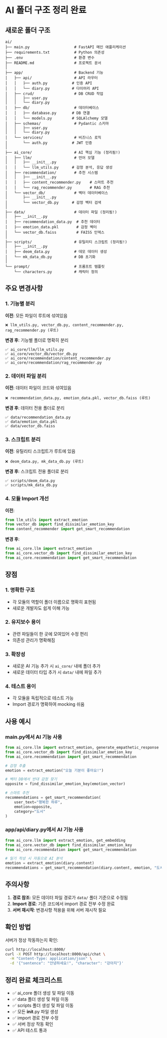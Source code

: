 # AI 폴더 구조 정리 완료

## 새로운 폴더 구조

```
ai/
├── main.py                    # FastAPI 메인 애플리케이션
├── requirements.txt           # Python 의존성
├── .env                       # 환경 변수
├── README.md                  # 프로젝트 문서
│
├── app/                       # Backend 기능
│   ├── api/                   # API 라우터
│   │   ├── auth.py           # 인증 API
│   │   └── diary.py          # 다이어리 API
│   ├── crud/                  # DB CRUD 작업
│   │   ├── user.py
│   │   └── diary.py
│   ├── db/                    # 데이터베이스
│   │   ├── database.py       # DB 연결
│   │   └── models.py         # SQLAlchemy 모델
│   ├── schemas/               # Pydantic 스키마
│   │   ├── user.py
│   │   └── diary.py
│   └── services/              # 비즈니스 로직
│       └── auth.py           # JWT 인증
│
├── ai_core/                   # AI 핵심 기능 (정리됨!)
│   ├── llm/                   # 언어 모델
│   │   ├── __init__.py
│   │   └── llm_utils.py      # 감정 분석, 응답 생성
│   ├── recommendation/        # 추천 시스템
│   │   ├── __init__.py
│   │   ├── content_recommender.py    # 스마트 추천
│   │   └── rag_recommender.py        # RAG 추천
│   └── vector_db/             # 벡터 데이터베이스
│       ├── __init__.py
│       └── vector_db.py      # 감정 벡터 검색
│
├── data/                      # 데이터 파일 (정리됨!)
│   ├── __init__.py
│   ├── recommendation_data.py  # 추천 데이터
│   ├── emotion_data.pkl        # 감정 벡터
│   └── vector_db.faiss         # FAISS 인덱스
│
├── scripts/                   # 유틸리티 스크립트 (정리됨!)
│   ├── __init__.py
│   ├── deom_data.py           # 데모 데이터 생성
│   └── mk_data_db.py          # DB 초기화
│
└── prompt/                    # 프롬프트 템플릿
    └── characters.py          # 캐릭터 정의
```

## 주요 변경사항

### 1. 기능별 분리
**이전**: 모든 파일이 루트에 섞여있음
```
❌ llm_utils.py, vector_db.py, content_recommender.py, rag_recommender.py (루트)
```

**변경 후**: 기능별 폴더로 명확히 분리
```
✅ ai_core/llm/llm_utils.py
✅ ai_core/vector_db/vector_db.py
✅ ai_core/recommendation/content_recommender.py
✅ ai_core/recommendation/rag_recommender.py
```

### 2. 데이터 파일 분리
**이전**: 데이터 파일이 코드와 섞여있음
```
❌ recommendation_data.py, emotion_data.pkl, vector_db.faiss (루트)
```

**변경 후**: 데이터 전용 폴더로 분리
```
✅ data/recommendation_data.py
✅ data/emotion_data.pkl
✅ data/vector_db.faiss
```

### 3. 스크립트 분리
**이전**: 유틸리티 스크립트가 루트에 있음
```
❌ deom_data.py, mk_data_db.py (루트)
```

**변경 후**: 스크립트 전용 폴더로 분리
```
✅ scripts/deom_data.py
✅ scripts/mk_data_db.py
```

### 4. 모듈 Import 개선

**이전**:
```python
from llm_utils import extract_emotion
from vector_db import find_dissimilar_emotion_key
from content_recommender import get_smart_recommendation
```

**변경 후**:
```python
from ai_core.llm import extract_emotion
from ai_core.vector_db import find_dissimilar_emotion_key
from ai_core.recommendation import get_smart_recommendation
```

## 장점

### 1. 명확한 구조
- 각 모듈의 역할이 폴더 이름으로 명확히 표현됨
- 새로운 개발자도 쉽게 이해 가능

### 2. 유지보수 용이
- 관련 파일들이 한 곳에 모여있어 수정 편리
- 의존성 관리가 명확해짐

### 3. 확장성
- 새로운 AI 기능 추가 시 `ai_core/` 내에 폴더 추가
- 새로운 데이터 타입 추가 시 `data/` 내에 파일 추가

### 4. 테스트 용이
- 각 모듈을 독립적으로 테스트 가능
- Import 경로가 명확하여 mocking 쉬움

## 사용 예시

### main.py에서 AI 기능 사용
```python
from ai_core.llm import extract_emotion, generate_empathetic_response
from ai_core.vector_db import find_dissimilar_emotion_key
from ai_core.recommendation import get_smart_recommendation

# 감정 추출
emotion = extract_emotion("오늘 기분이 좋아요!")

# 벡터 DB에서 반대 감정 찾기
opposite = find_dissimilar_emotion_key(emotion_vector)

# 스마트 추천
recommendations = get_smart_recommendation(
    user_text="행복한 하루",
    emotion=opposite,
    category="도서"
)
```

### app/api/diary.py에서 AI 기능 사용
```python
from ai_core.llm import extract_emotion, get_embedding
from ai_core.vector_db import find_dissimilar_emotion_key
from ai_core.recommendation import get_smart_recommendation

# 일기 작성 시 자동으로 AI 분석
emotion = extract_emotion(diary.content)
recommendations = get_smart_recommendation(diary.content, emotion, "도서")
```

## 주의사항

1. **경로 참조**: 모든 데이터 파일 경로가 `data/` 폴더 기준으로 수정됨
2. **Import 경로**: 기존 코드에서 import 경로 전부 수정 완료
3. **서버 재시작**: 변경사항 적용을 위해 서버 재시작 필요

## 확인 방법

서버가 정상 작동하는지 확인:
```bash
curl http://localhost:8000/
curl -X POST http://localhost:8000/api/chat \
  -H "Content-Type: application/json" \
  -d '{"sentence": "안녕하세요!", "character": "강아지"}'
```

## 정리 완료 체크리스트

- ✅ ai_core 폴더 생성 및 파일 이동
- ✅ data 폴더 생성 및 파일 이동
- ✅ scripts 폴더 생성 및 파일 이동
- ✅ 모든 __init__.py 파일 생성
- ✅ import 경로 전부 수정
- ✅ 서버 정상 작동 확인
- ✅ API 테스트 통과
